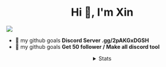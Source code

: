 <h1 align="center">Hi 👋, I'm Xin</h1> <a href="https://hits.seeyoufarm.com"><img src="https://hits.seeyoufarm.com/api/count/incr/badge.svg?url=https%3A%2F%2Fgithub.com%2FXinGodDev%2FXinGodDev&count_bg=%2323272A&title_bg=%2323272A&icon=discord.svg&icon_color=%237289DA&title=Views&edge_flat=true"/></a>

- 💈 my github goals **Discord Server .gg/2pAKGxDGSH**
- 💈 my github goals **Get 50 follower / Make all discord tool**

<details style='text-align: center;' align='center'>
<summary> Stats </summary>
<p style="text-align: center;"align="center"><a href="https://github.com/XinGodDev"><img align="center" src="https://github-readme-stats.vercel.app/api?username=XinGodDev&show_icons=true&include_all_commits=true&show_icons=true&title_color=fff&icon_color=79ff97&text_color=9f9f9f&bg_color=151515" alt="Hideaki's stats" /></a></p>
